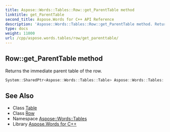 ```yaml
---
title: Aspose::Words::Tables::Row::get_ParentTable method
linktitle: get_ParentTable
second_title: Aspose.Words for C++ API Reference
description: 'Aspose::Words::Tables::Row::get_ParentTable method. Returns the immediate parent table of the row in C++.'
type: docs
weight: 11000
url: /cpp/aspose.words.tables/row/get_parenttable/
---
```

## Row::get_ParentTable method


Returns the immediate parent table of the row.

```cpp
System::SharedPtr<Aspose::Words::Tables::Table> Aspose::Words::Tables::Row::get_ParentTable()
```

## See Also

* Class [Table](../../table/)
* Class [Row](../)
* Namespace [Aspose::Words::Tables](../../)
* Library [Aspose.Words for C++](../../../)

